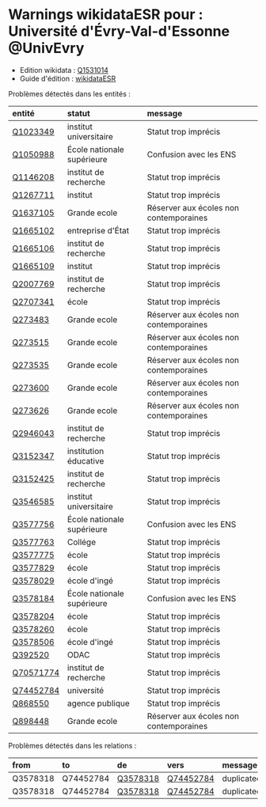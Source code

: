 Warnings wikidataESR pour : Université d'Évry-Val-d'Essonne @UnivEvry
================

- Edition wikidata : [Q1531014](https://www.wikidata.org/wiki/Q1531014)
- Guide d'édition : [wikidataESR](https://github.com/cpesr/wikidataESR/)



Problèmes détectés dans les entités :

|entité                                               |statut                     |message                                |
|:----------------------------------------------------|:--------------------------|:--------------------------------------|
|[Q1023349](https://www.wikidata.org/wiki/Q1023349)   |institut universitaire     |Statut trop imprécis                   |
|[Q1050988](https://www.wikidata.org/wiki/Q1050988)   |École nationale supérieure |Confusion avec les ENS                 |
|[Q1146208](https://www.wikidata.org/wiki/Q1146208)   |institut de recherche      |Statut trop imprécis                   |
|[Q1267711](https://www.wikidata.org/wiki/Q1267711)   |institut                   |Statut trop imprécis                   |
|[Q1637105](https://www.wikidata.org/wiki/Q1637105)   |Grande ecole               |Réserver aux écoles non contemporaines |
|[Q1665102](https://www.wikidata.org/wiki/Q1665102)   |entreprise d'État          |Statut trop imprécis                   |
|[Q1665106](https://www.wikidata.org/wiki/Q1665106)   |institut de recherche      |Statut trop imprécis                   |
|[Q1665109](https://www.wikidata.org/wiki/Q1665109)   |institut                   |Statut trop imprécis                   |
|[Q2007769](https://www.wikidata.org/wiki/Q2007769)   |institut de recherche      |Statut trop imprécis                   |
|[Q2707341](https://www.wikidata.org/wiki/Q2707341)   |école                      |Statut trop imprécis                   |
|[Q273483](https://www.wikidata.org/wiki/Q273483)     |Grande ecole               |Réserver aux écoles non contemporaines |
|[Q273515](https://www.wikidata.org/wiki/Q273515)     |Grande ecole               |Réserver aux écoles non contemporaines |
|[Q273535](https://www.wikidata.org/wiki/Q273535)     |Grande ecole               |Réserver aux écoles non contemporaines |
|[Q273600](https://www.wikidata.org/wiki/Q273600)     |Grande ecole               |Réserver aux écoles non contemporaines |
|[Q273626](https://www.wikidata.org/wiki/Q273626)     |Grande ecole               |Réserver aux écoles non contemporaines |
|[Q2946043](https://www.wikidata.org/wiki/Q2946043)   |institut de recherche      |Statut trop imprécis                   |
|[Q3152347](https://www.wikidata.org/wiki/Q3152347)   |institution éducative      |Statut trop imprécis                   |
|[Q3152425](https://www.wikidata.org/wiki/Q3152425)   |institut de recherche      |Statut trop imprécis                   |
|[Q3546585](https://www.wikidata.org/wiki/Q3546585)   |institut universitaire     |Statut trop imprécis                   |
|[Q3577756](https://www.wikidata.org/wiki/Q3577756)   |École nationale supérieure |Confusion avec les ENS                 |
|[Q3577763](https://www.wikidata.org/wiki/Q3577763)   |Collége                    |Statut trop imprécis                   |
|[Q3577775](https://www.wikidata.org/wiki/Q3577775)   |école                      |Statut trop imprécis                   |
|[Q3577829](https://www.wikidata.org/wiki/Q3577829)   |école                      |Statut trop imprécis                   |
|[Q3578029](https://www.wikidata.org/wiki/Q3578029)   |école d'ingé               |Statut trop imprécis                   |
|[Q3578184](https://www.wikidata.org/wiki/Q3578184)   |École nationale supérieure |Confusion avec les ENS                 |
|[Q3578204](https://www.wikidata.org/wiki/Q3578204)   |école                      |Statut trop imprécis                   |
|[Q3578260](https://www.wikidata.org/wiki/Q3578260)   |école                      |Statut trop imprécis                   |
|[Q3578506](https://www.wikidata.org/wiki/Q3578506)   |école d'ingé               |Statut trop imprécis                   |
|[Q392520](https://www.wikidata.org/wiki/Q392520)     |ODAC                       |Statut trop imprécis                   |
|[Q70571774](https://www.wikidata.org/wiki/Q70571774) |institut de recherche      |Statut trop imprécis                   |
|[Q74452784](https://www.wikidata.org/wiki/Q74452784) |université                 |Statut trop imprécis                   |
|[Q868550](https://www.wikidata.org/wiki/Q868550)     |agence publique            |Statut trop imprécis                   |
|[Q898448](https://www.wikidata.org/wiki/Q898448)     |Grande ecole               |Réserver aux écoles non contemporaines |


Problèmes détectés dans les relations :



|from     |to        |de                                                 |vers                                                 |message    |
|:--------|:---------|:--------------------------------------------------|:----------------------------------------------------|:----------|
|Q3578318 |Q74452784 |[Q3578318](https://www.wikidata.org/wiki/Q3578318) |[Q74452784](https://www.wikidata.org/wiki/Q74452784) |duplicated |
|Q3578318 |Q74452784 |[Q3578318](https://www.wikidata.org/wiki/Q3578318) |[Q74452784](https://www.wikidata.org/wiki/Q74452784) |duplicated |
